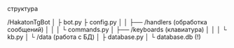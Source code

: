 структура

/HakatonTgBot
│
├ bot.py
├ config.py
│
│
├── /handlers  (обработка сообщений)
│   │ 
│   └ commands.py
│
├── /keyboards  (клавиатура)
│   │
│   └ kb.py
│
└ /data  (работа с БД)
  │ 
  ├  database.py
  │
  └  database.db   (!)

